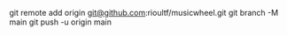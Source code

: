 git remote add origin git@github.com:rioultf/musicwheel.git
git branch -M main
git push -u origin main

